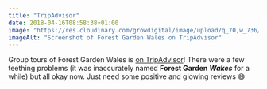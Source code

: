 ```yaml
---
title: "TripAdvisor"
date: 2018-04-16T08:58:38+01:00
image: "https://res.cloudinary.com/growdigital/image/upload/q_70,w_736/v1544109666/trip-advisor-40778489604.png"
imageAlt: "Screenshot of Forest Garden Wales on TripAdvisor"
---
```


Group tours of Forest Garden Wales is [on TripAdvisor](https://www.tripadvisor.co.uk/Attraction_Review-g580438-d13991813-Reviews-Forest_Garden_Wales-Newcastle_Emlyn_Carmarthenshire_Wales.html)! There were a few teething problems (it was inaccurately named **Forest Garden _Wakes_** for a while) but all okay now. Just need some positive and glowing reviews 😄

